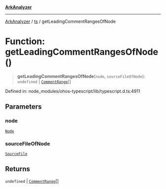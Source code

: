 [**ArkAnalyzer**](../../../../README.md)

***

[ArkAnalyzer](../../../../globals.md) / [ts](../README.md) / getLeadingCommentRangesOfNode

# Function: getLeadingCommentRangesOfNode()

> **getLeadingCommentRangesOfNode**(`node`, `sourceFileOfNode`): `undefined` \| [`CommentRange`](../interfaces/CommentRange.md)[]

Defined in: node\_modules/ohos-typescript/lib/typescript.d.ts:4911

## Parameters

### node

[`Node`](../interfaces/Node.md)

### sourceFileOfNode

[`SourceFile`](../interfaces/SourceFile.md)

## Returns

`undefined` \| [`CommentRange`](../interfaces/CommentRange.md)[]

